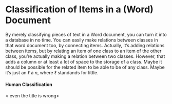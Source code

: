 ﻿Classification of Items in a (Word) Document
===========================================

By merely classifying pieces of text in a Word document, you can turn it into a database in no time. You can easily make relations between classes in that word document too, by connecting items. Actually, it’s adding relations between items, but by relating an item of one class to an item of the other class, you’re actually making a relation between two classes. However, that adds a column or at least a lot of space to the storage of a class. Maybe it should be possible for the related item to be able to be of any class. Maybe it’s just an ℓ à *n*, where ℓ standands for little.


#### **Human Classification**
< even the title is wrong>

